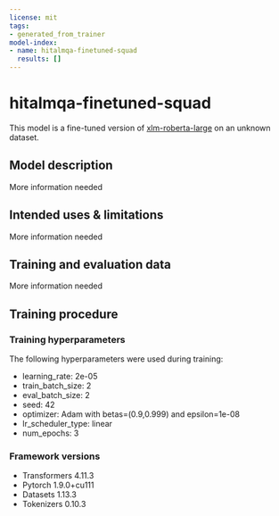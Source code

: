 ```yaml
---
license: mit
tags:
- generated_from_trainer
model-index:
- name: hitalmqa-finetuned-squad
  results: []
---
```


<!-- This model card has been generated automatically according to the information the Trainer had access to. You
should probably proofread and complete it, then remove this comment. -->

# hitalmqa-finetuned-squad

This model is a fine-tuned version of [xlm-roberta-large](https://huggingface.co/xlm-roberta-large) on an unknown dataset.

## Model description

More information needed

## Intended uses & limitations

More information needed

## Training and evaluation data

More information needed

## Training procedure

### Training hyperparameters

The following hyperparameters were used during training:
- learning_rate: 2e-05
- train_batch_size: 2
- eval_batch_size: 2
- seed: 42
- optimizer: Adam with betas=(0.9,0.999) and epsilon=1e-08
- lr_scheduler_type: linear
- num_epochs: 3

### Framework versions

- Transformers 4.11.3
- Pytorch 1.9.0+cu111
- Datasets 1.13.3
- Tokenizers 0.10.3
